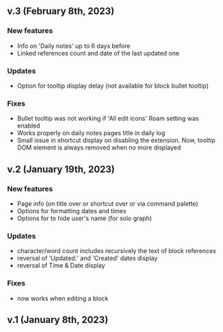 ## v.3 (February 8th, 2023)
### New features
  - Info on 'Daily notes' up to 6 days before
  - Linked references count and date of the last updated one
### Updates
  - Option for tooltip display delay (not available for block bullet tooltip)
### Fixes
  - Bullet tooltip was not working if 'All edit icons' Roam setting was enabled
  - Works properly on daily notes pages title in daily log
  - Small issue in shortcut display on disabling the extension. Now, tooltip DOM element is always removed when no more displayed

## v.2 (January 19th, 2023)
### New features
  - Page info (on title over or shortcut over or via command palette)
  - Options for formatting dates and times
  - Options for to hide user's name (for solo graph)
### Updates
  - character/word count includes recursively the text of block references
  - reversal of 'Updated:' and 'Created' dates display
  - reversal of Time & Date display
### Fixes
  - now works when editing a block

## v.1 (January 8th, 2023)
